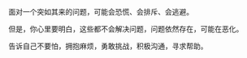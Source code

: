 
  面对一个突如其来的问题，可能会恐慌、会排斥、会逃避。
  
  但是，你心里要明白，这些都不会解决问题，问题依然存在，可能在恶化。

  告诉自己不要怕，拥抱麻烦，勇敢挑战，积极沟通，寻求帮助。
